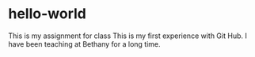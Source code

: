 # hello-world
This is my assignment for class
This is my first experience with Git Hub.
I have been teaching at Bethany for a long time.

